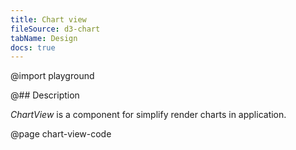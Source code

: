 ```yaml
---
title: Chart view
fileSource: d3-chart
tabName: Design
docs: true
---
```


@import playground

@## Description

*ChartView* is a component for simplify render charts in application.

@page chart-view-code
